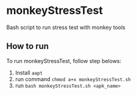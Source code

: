 # monkeyStressTest

Bash script to run stress test with monkey tools

## How to run

To run monkeyStressTest, follow step belows:

1. Install `aapt`
2. run command `chmod a+x monkeyStressTest.sh`
3. run `bash monkeyStressTest.sh <apk_name>`

